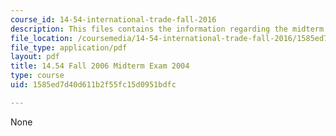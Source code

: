 ```yaml
---
course_id: 14-54-international-trade-fall-2016
description: This files contains the information regarding the midterm exam 2004.
file_location: /coursemedia/14-54-international-trade-fall-2016/1585ed7d40d611b2f55fc15d0951bdfc_MIT14_54F16_Midterm2004.pdf
file_type: application/pdf
layout: pdf
title: 14.54 Fall 2006 Midterm Exam 2004
type: course
uid: 1585ed7d40d611b2f55fc15d0951bdfc

---
```

None